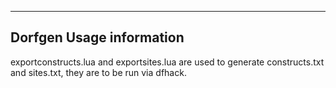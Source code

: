 -------------------------
Dorfgen Usage information
-------------------------

exportconstructs.lua and exportsites.lua are used to generate constructs.txt and sites.txt, they are to be run via dfhack.